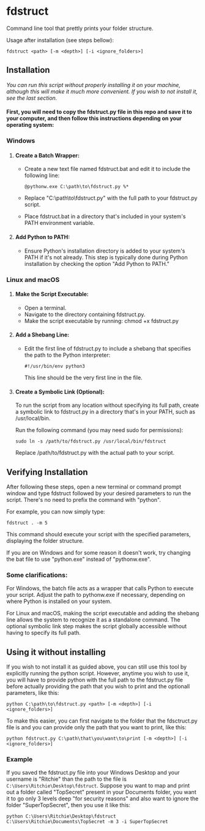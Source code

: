 # fdstruct

Command line tool that prettly prints your folder structure.

Usage after installation (see steps bellow):

    fdstruct <path> [-m <depth>] [-i <ignore_folders>]

## Installation

_You can run this script without properly installing it on your machine, although this will make it much more convenient. If you wish to not install it, see the last section._

#### **First, you will need to copy the fdstruct.py file in this repo and save it to your computer, and then follow this instructions depending on your operating system:**

### Windows

1.  #### Create a Batch Wrapper:

    - Create a new text file named fdstruct.bat and edit it to include the following line:

          @pythonw.exe C:\path\to\fdstruct.py %*

    - Replace "C:\path\to\fdstruct.py" with the full path to your fdstruct.py script.
    - Place fdstruct.bat in a directory that's included in your system's PATH environment variable.

2.  #### Add Python to PATH:

    - Ensure Python's installation directory is added to your system's PATH if it's not already. This step is typically done during Python installation by checking the option "Add Python to PATH."

### Linux and macOS

1.  #### Make the Script Executable:

    - Open a terminal.
    - Navigate to the directory containing fdstruct.py.
    - Make the script executable by running:
      chmod +x fdstruct.py

2.  #### Add a Shebang Line:

    - Edit the first line of fdstruct.py to include a shebang that specifies the path to the Python interpreter:

          #!/usr/bin/env python3

      This line should be the very first line in the file.

3.  #### Create a Symbolic Link (Optional):

    To run the script from any location without specifying its full path, create a symbolic link to fdstruct.py in a directory that's in your PATH, such as /usr/local/bin.

    Run the following command (you may need sudo for permissions):

        sudo ln -s /path/to/fdstruct.py /usr/local/bin/fdstruct

    Replace /path/to/fdstruct.py with the actual path to your script.

## Verifying Installation

After following these steps, open a new terminal or command prompt window and type fdstruct followed by your desired parameters to run the script. There's no need to prefix the command with "python".

For example, you can now simply type:

    fdstruct . -m 5

This command should execute your script with the specified parameters, displaying the folder structure.

If you are on Windows and for some reason it doesn't work, try changing the bat file to use "python.exe" instead of "pythonw.exe".

### Some clarifications:

For Windows, the batch file acts as a wrapper that calls Python to execute your script. Adjust the path to pythonw.exe if necessary, depending on where Python is installed on your system.

For Linux and macOS, making the script executable and adding the shebang line allows the system to recognize it as a standalone command. The optional symbolic link step makes the script globally accessible without having to specify its full path.

## Using it without installing

If you wish to not install it as guided above, you can still use this tool by explicitly running the python script.
However, anytime you wish to use it, you will have to provide python with the full path to the fdstruct.py file before actually providing the path that you wish to print and the optionall parameters, like this:

    python C:\path\to\fdstruct.py <path> [-m <depth>] [-i <ignore_folders>]

To make this easier, you can first navigate to the folder that the fdsctruct.py file is and you can provide only the path that you want to print, like this:

    python fdstruct.py C:\path\that\you\want\to\print [-m <depth>] [-i <ignore_folders>]

### Example

If you saved the fdstruct.py file into your Windows Desktop and your username is "Ritchie" than the path to the file is `C:\Users\Ritchie\Desktop\fdstruct`. Suppose you want to map and print out a folder called "TopSecret" present in your Documents folder, you want it to go only 3 levels deep "for security reasons" and also want to ignore the folder "SuperTopSecret", then you use it like this:

    python C:\Users\Ritchie\Desktop\fdstruct C:\Users\Ritchie\Documents\TopSecret -m 3 -i SuperTopSecret
